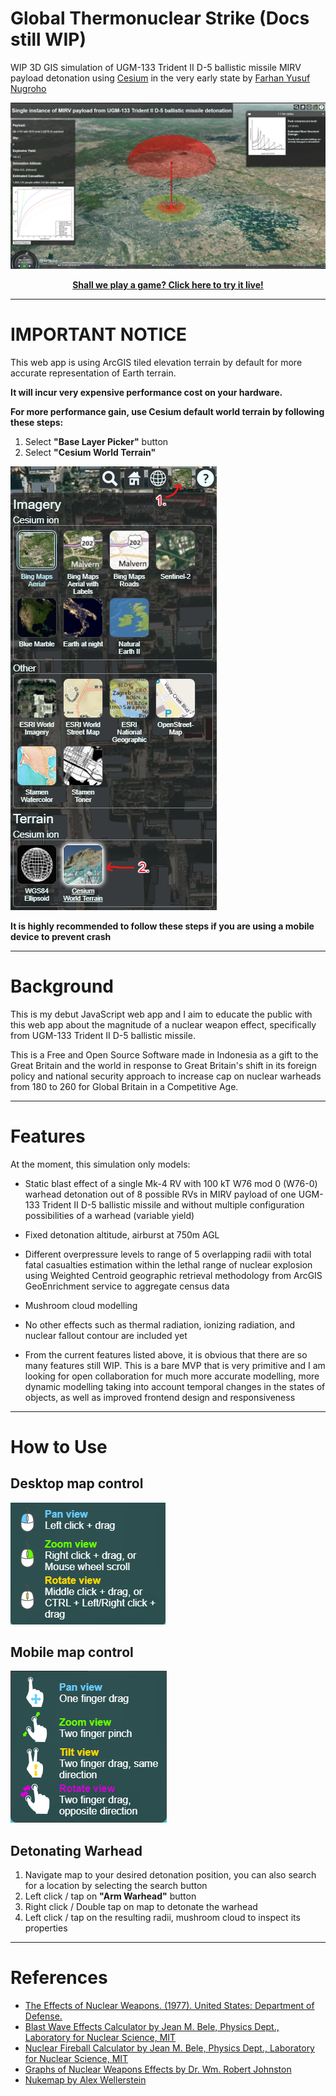 # Global Thermonuclear Strike (Docs still WIP)
WIP 3D GIS simulation of UGM-133 Trident II D-5 ballistic missile MIRV payload detonation using [Cesium](https://cesium.com/) in the very early state by [Farhan Yusuf Nugroho](https://farhanyusufnugroho.com/)

![main](https://raw.githubusercontent.com/farhannysf/global-thermonuclear-strike/main/assets/docs/main.png)

<p align="center">
  <a href="https://global-thermonuclear-strike.netlify.app/"><b>Shall we play a game? Click here to try it live!</b></a>
</p>

---

# IMPORTANT NOTICE
This web app is using ArcGIS tiled elevation terrain by default for more accurate representation of Earth terrain. 

**It will incur very expensive performance cost on your hardware.** 

**For more performance gain, use Cesium default world terrain by following these steps:**

1. Select **"Base Layer Picker"** button
2. Select **"Cesium World Terrain"**

![cesium-world-terrain](https://raw.githubusercontent.com/farhannysf/global-thermonuclear-strike/main/assets/docs/cesium-world-terrain.png)

**It is highly recommended to follow these steps if you are using a mobile device to prevent crash**

---

# Background

This is my debut JavaScript web app and I aim to educate the public with this web app about the magnitude of a nuclear weapon effect, specifically from UGM-133 Trident II D-5 ballistic missile. 

This is a Free and Open Source Software made in Indonesia as a gift to the Great Britain and the world in response to Great Britain's shift in its foreign policy and national security approach to increase cap on nuclear warheads from 180 to 260 for Global Britain in a Competitive Age. 

---

# Features
At the moment, this simulation only models:

* Static blast effect of a single Mk-4 RV with 100 kT W76 mod 0 (W76-0) warhead detonation out of 8 possible RVs in MIRV payload of one UGM-133 Trident II D-5 ballistic missile and without multiple configuration possibilities of a warhead (variable yield)

* Fixed detonation altitude, airburst at 750m AGL

* Different overpressure levels to range of 5 overlapping radii with total fatal casualties estimation within the lethal range of nuclear explosion using Weighted Centroid geographic retrieval methodology from ArcGIS GeoEnrichment service to aggregate census data

* Mushroom cloud modelling

* No other effects such as thermal radiation, ionizing radiation, and nuclear fallout contour are included yet

* From the current features listed above, it is obvious that there are so many features still WIP. This is a bare MVP that is very primitive and I am looking for open collaboration for much more accurate modelling, more dynamic modelling taking into account temporal changes in the states of objects, as well as improved frontend design and responsiveness

---

# How to Use
## Desktop map control
![desktop-control](https://raw.githubusercontent.com/farhannysf/global-thermonuclear-strike/main/assets/docs/desktop-control.png)
## Mobile map control
![mobile-control](https://raw.githubusercontent.com/farhannysf/global-thermonuclear-strike/main/assets/docs/mobile-control.png)
## Detonating Warhead
1. Navigate map to your desired detonation position, you can also search for a location by selecting the search button
2. Left click / tap on **"Arm Warhead"** button
3. Right click / Double tap on map to detonate the warhead
4. Left click / tap on the resulting radii, mushroom cloud to inspect its properties

---

# References
* [The Effects of Nuclear Weapons. (1977). United States: Department of Defense.](https://www.dtra.mil/Portals/61/Documents/NTPR/4-Rad_Exp_Rpts/36_The_Effects_of_Nuclear_Weapons.pdf)
* [Blast Wave Effects Calculator by Jean M. Bele, Physics Dept., Laboratory for Nuclear Science, MIT](https://nuclearweaponsedproj.mit.edu/Node/104)
* [Nuclear Fireball Calculator by Jean M. Bele, Physics Dept., Laboratory for Nuclear Science, MIT](https://nuclearweaponsedproj.mit.edu/Node/105)
* [Graphs of Nuclear Weapons Effects by Dr. Wm. Robert Johnston](http://www.johnstonsarchive.net/nuclear/nukgr3.pdf)
* [Nukemap by Alex Wellerstein](https://nuclearsecrecy.com/nukemap/)
